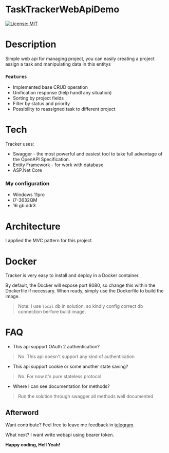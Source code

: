 # TaskTrackerWebApiDemo
[![License: MIT](https://img.shields.io/badge/License-MIT-yellow.svg)](https://opensource.org/licenses/MIT)

# Description
Simple web api for managing project, you can easily creating a project assign a task and manipulating data in this entitys


### `Features`

- Implemented base CRUD operation
- Unification response (help handl any situation)
- Sorting by project fields
- Filter by status and priority
- Possibility to reassigned task to different project 

# Tech
Tracker uses:
- Swagger - the most powerful and easiest tool to take full advantage of the OpenAPI Specification.
- Entity Framework - for work with database
- ASP.Net Core 

### My configuration
- Windows 11pro
- i7-3632QM
- 16 gb ddr3


# Architecture

I applied the MVC pattern for this project



# Docker

Tracker is very easy to install and deploy in a Docker container.

By default, the Docker will expose port 8080, so change this within the
Dockerfile if necessary. When ready, simply use the Dockerfile to
build the image.

>Note: I use `local` db in solution, so kindly config correct db connection berfore build image.



# FAQ
- This api support OAuth 2 authentication?
>No. This api doesn't support any kind of authentication
- This api support cookie or some another state saving?
>No. For now it's pure stateless protocol 
- Where I can see documentation for methods?
>Run the solution through swagger all methods well documented


## Afterword

Want contribute? Feel free to leave me feedback in [telegram][PlDb].

What next? I want write webapi using bearer token.

**Happy coding, Hell Yeah!**

[PlDb]:<https://t.me/tg0vk>
